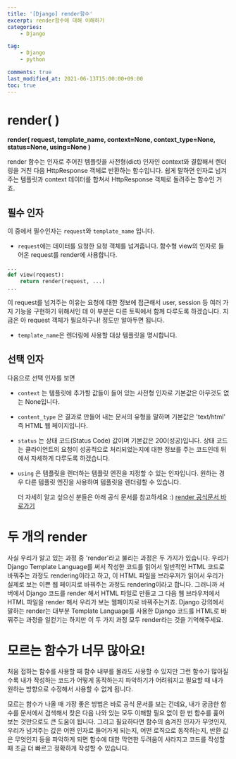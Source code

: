 ```yaml
---
title: '[Django] render함수'
excerpt: render함수에 대해 이해하기
categories:
    - Django

tag:
    - Django
    - python

comments: true
last_modified_at: 2021-06-13T15:00:00+09:00
toc: true
---
```


# render( )

**render( request, template_name, context=None, context_type=None, status=None, using=None )**

render 함수는 인자로 주어진 템플릿을 사전형(dict) 인자인 context와 결합해서 렌더링을 거친 다음 HttpResponse 객체로 반환하는 함수입니다. 쉽게 말하면 인자로 넘겨주는 템플릿과 context 데이터를 합쳐서 HttpResponse 객체로 돌려주는 함수인 거죠.

## 필수 인자

이 중에서 필수인자는 `request`와 `template_name` 입니다.

- `request`에는 데이터를 요청한 요청 객체를 넘겨줍니다. 함수형 view의 인자로 들어온 request를 render에 사용합니다.

```python
...
def view(request):
    return render(request, ...)
...
```

이 request를 넘겨주는 이유는 요청에 대한 정보에 접근해서 user, session 등 여러 가지 기능을 구현하기 위해서인  데 이 부분은 다른 토픽에서 함께 다루도록 하겠습니다. 지금은 아 request 객체가 필요하구나! 정도만 알아두면 됩니다.

- `template_name`은 렌더링에 사용할 대상 템플릿을 명시합니다.

## 선택 인자

다음으로 선택 인자를 보면

- `context` 는 템플릿에 추가할 값들이 들어 있는 사전형 인자로 기본값은 아무것도 없는 None입니다.

- `content_type` 은 결과로 만들어 내는 문서의 유형을 말하며 기본값은 'text/html' 즉 HTML 웹 페이지입니다.

- `status` 는 상태 코드(Status Code) 값이며 기본값은 200(성공)입니다. 상태 코드는 클라이언트의 요청이 성공적으로 처리되었는지에 대한 정보를 주는 코드인데 뒤에서 자세하게 다루도록 하겠습니다.

- `using` 은 템플릿을 렌더하는 템플릿 엔진을 지정할 수 있는 인자입니다. 원하는 경우 다른 템플릿 엔진을 사용하여 템플릿을 렌더링할 수 있습니다.

  더 자세히 알고 싶으신 분들은 아래 공식 문서를 참고하세요 :) [render 공식문서 바로가기](https://docs.djangoproject.com/en/2.2/topics/http/shortcuts/#django.shortcuts.render)

# 두 개의 render

사실 우리가 알고 있는 과정 중 'render'라고 불리는 과정은 두 가지가 있습니다. 우리가 Django Template Language를 써서 작성한 코드를 읽어서 일반적인 HTML 코드로 바꿔주는 과정도 rendering이라고 하고, 이 HTML 파일을 브라우저가 읽어서 우리가 실제로 보는 이쁜 웹 페이지로 바꿔주는 과정도 rendering이라고 합니다. 그러니까 서버에서 Django 코드를 render 해서 HTML 파일로 만들고 그 다음 웹 브라우저에서 HTML 파일을 render 해서 우리가 보는 웹페이지로 바꿔주는거죠. Django 강의에서 말하는 render는 대부분 Template Language를 사용한 Django 코드를 HTML로 바꿔주는 과정을 일컫기는 하지만 이 두 가지 과정 모두 render라는 것을 기억해주세요.

# 모르는 함수가 너무 많아요!

처음 접하는 함수를 사용할 때 함수 내부를 몰라도 사용할 수 있지만 그런 함수가 많아질수록 내가 작성하는 코드가 어떻게 동작하는지 파악하기가 어려워지고 필요할 때 내가 원하는 방향으로 수정해서 사용할 수 없게 됩니다.

모르는 함수가 나올 때 가장 좋은 방법은 바로 공식 문서를 보는 건데요, 내가 궁금한 함수를 문서에서 검색해서 찾은 다음 나와 있는 모두 이해할 필요 없이 한 번 함수를 훑어보는 것만으로도 큰 도움이 됩니다. 그리고 필요하다면 함수의 숨겨진 인자가 무엇인지, 우리가 넘겨주는 값은 어떤 인자로 들어가게 되는지, 어떤 로직으로 동작하는지, 반환 값은 무엇인지 등을 파악하게 되면 함수에 대한 막연한 두려움이 사라지고 코드를 작성할 때 조금 더 빠르고 정확하게 작성할 수 있습니다.